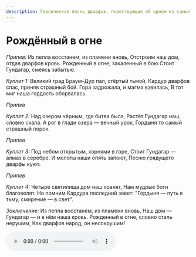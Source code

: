 ```yaml
---
description: Героическая песнь дварфов, повествующая об одном из самых темных моментов в истории Кемельдура - падении Браум-Дура и жертве Кардура. Зачастую ее называют гимном Гундагара, хотя сами горные дварфы так и не считают.
---
```

# Рождённый в огне

*Припев:*
Из пепла восстанем, из пламени вновь,
Отстроим наш дом, отдав дварфов кровь.
Рожденный в огне, закаленный в бою
Стоит Гундагар, смеясь забытью.

*Куплет 1:*
Великий град Браум-Дур пал, стёртый тьмой,
Кардур дварфов спас, приняв страшный бой.
Гора задрожала, и магма взвилась,
В тот миг наша гордость оборвалась.

*Припев*

*Куплет 2:*
Над озером чёрным, где битва была,
Растёт Гундагар наш, словно скала.
А рог в глади озера — вечный урок,
Гордыня то самый страшный порок.

*Припев*

*Куплет 3:*
Под небом открытым, корнями в горе,
Стоит Гундагар — алмаз в серебре.
И молоты наши опять запоют,
Песню грядущего дварфы куют.

*Припев*

*Куплет 4:*
Четыре святилища дом наш хранят,
Нам мудрые боги благоволят.
Но помним Кардура последний завет:
"Гордыня — путь в тьму, смирение — в свет".

*Заключение:*
Из пепла восстанем, из пламени вновь,
Наш дом — Гундагар — и в нём наша кровь.
Рожденный в огне, словно сталь нерушим,
Как дварфов народ, он несокрушим!

![type:audio](./music/Рождённый%20в%20огне.mp3)